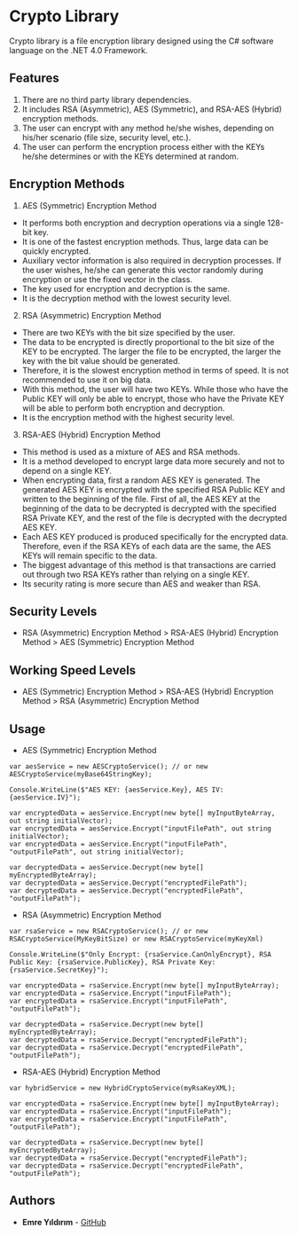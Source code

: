 # Crypto Library
Crypto library is a file encryption library designed using the C# software language on the .NET 4.0 Framework.

## Features
1. There are no third party library dependencies.
2. It includes RSA (Asymmetric), AES (Symmetric), and RSA-AES (Hybrid) encryption methods.
3. The user can encrypt with any method he/she wishes, depending on his/her scenario (file size, security level, etc.).
4. The user can perform the encryption process either with the KEYs he/she determines or with the KEYs determined at random.

## Encryption Methods
1. AES (Symmetric) Encryption Method
* It performs both encryption and decryption operations via a single 128-bit key.
* It is one of the fastest encryption methods. Thus, large data can be quickly encrypted.
* Auxiliary vector information is also required in decryption processes. If the user wishes, he/she can generate this vector randomly during encryption or use the fixed vector in the class.
* The key used for encryption and decryption is the same.
* It is the decryption method with the lowest security level.
2. RSA (Asymmetric) Encryption Method
* There are two KEYs with the bit size specified by the user.
* The data to be encrypted is directly proportional to the bit size of the KEY to be encrypted. The larger the file to be encrypted, the larger the key with the bit value should be generated.
* Therefore, it is the slowest encryption method in terms of speed. It is not recommended to use it on big data.
* With this method, the user will have two KEYs. While those who have the Public KEY will only be able to encrypt, those who have the Private KEY will be able to perform both encryption and decryption.
* It is the encryption method with the highest security level.
3. RSA-AES (Hybrid) Encryption Method
* This method is used as a mixture of AES and RSA methods.
* It is a method developed to encrypt large data more securely and not to depend on a single KEY.
* When encrypting data, first a random AES KEY is generated. The generated AES KEY is encrypted with the specified RSA Public KEY and written to the beginning of the file. First of all, the AES KEY at the beginning of the data to be decrypted is decrypted with the specified RSA Private KEY, and the rest of the file is decrypted with the decrypted AES KEY.
* Each AES KEY produced is produced specifically for the encrypted data. Therefore, even if the RSA KEYs of each data are the same, the AES KEYs will remain specific to the data.
* The biggest advantage of this method is that transactions are carried out through two RSA KEYs rather than relying on a single KEY.
* Its security rating is more secure than AES and weaker than RSA.

## Security Levels
- RSA (Asymmetric) Encryption Method > RSA-AES (Hybrid) Encryption Method > AES (Symmetric) Encryption Method

## Working Speed Levels
- AES (Symmetric) Encryption Method > RSA-AES (Hybrid) Encryption Method > RSA (Asymmetric) Encryption Method

## Usage
- AES (Symmetric) Encryption Method
```
var aesService = new AESCryptoService(); // or new AESCryptoService(myBase64StringKey);

Console.WriteLine($"AES KEY: {aesService.Key}, AES IV: {aesService.IV}");

var encryptedData = aesService.Encrypt(new byte[] myInputByteArray, out string initialVector);
var encryptedData = aesService.Encrypt("inputFilePath", out string initialVector);
var encryptedData = aesService.Encrypt("inputFilePath", "outputFilePath", out string initialVector);

var decryptedData = aesService.Decrypt(new byte[] myEncryptedByteArray);
var decryptedData = aesService.Decrypt("encryptedFilePath");
var decryptedData = aesService.Decrypt("encryptedFilePath", "outputFilePath");
```
- RSA (Asymmetric) Encryption Method
```
var rsaService = new RSACryptoService(); // or new RSACryptoService(MyKeyBitSize) or new RSACryptoService(myKeyXml)

Console.WriteLine($"Only Encrypt: {rsaService.CanOnlyEncrypt}, RSA Public Key: {rsaService.PublicKey}, RSA Private Key: {rsaService.SecretKey}");

var encryptedData = rsaService.Encrypt(new byte[] myInputByteArray);
var encryptedData = rsaService.Encrypt("inputFilePath");
var encryptedData = rsaService.Encrypt("inputFilePath", "outputFilePath");

var decryptedData = rsaService.Decrypt(new byte[] myEncryptedByteArray);
var decryptedData = rsaService.Decrypt("encryptedFilePath");
var decryptedData = rsaService.Decrypt("encryptedFilePath", "outputFilePath");
```
- RSA-AES (Hybrid) Encryption Method
```
var hybridService = new HybridCryptoService(myRsaKeyXML);

var encryptedData = rsaService.Encrypt(new byte[] myInputByteArray);
var encryptedData = rsaService.Encrypt("inputFilePath");
var encryptedData = rsaService.Encrypt("inputFilePath", "outputFilePath");

var decryptedData = rsaService.Decrypt(new byte[] myEncryptedByteArray);
var decryptedData = rsaService.Decrypt("encryptedFilePath");
var decryptedData = rsaService.Decrypt("encryptedFilePath", "outputFilePath");
```

## Authors
* **Emre Yıldırım** - [GitHub](https://github.com/yildirimemr)